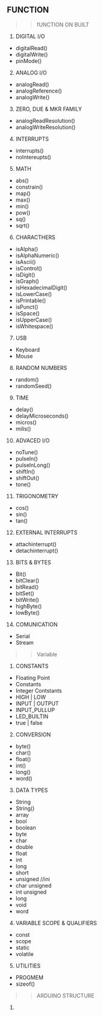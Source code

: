## FUNCTION


>> fUNCTION ON BUILT

1. DIGITAL I/O
- digitalRead()
- digitalWrite()
- pinMode()
2. ANALOG I/O
- analogRead()
- analogReference()
- analogWrite()
3. ZERO, DUE & MKR FAMILY
- analogReadResolution()
- analogWriteResolution()
4. INTERRUPTS
- interrupts()
- noIntereupts()
5. MATH
- abs()
- constrain()
- map()
- max()
- min()
- pow()
- sq()
- sqrt()
6. CHARACTHERS
- isAlpha()
- isAlphaNumeric()
- isAscii()
- isControl()
- isDigit()
- isGraph()
- isHexadecimalDigit()
- isLowerCase()
- isPrintable()
- isPunct()
- isSpace()
- isUpperCase()
- isWhitespace()
7. USB
- Keyboard
- Mouse
8. RANDOM NUMBERS
- random()
- randomSeed()
9. TIME
- delay()
- delayMicroseconds()
- micros()
- milis()
10. ADVACED I/O
- noTune()
- pulseIn()
- pulseInLong()
- shiftIn()
- shiftOut()
- tone()
11. TRIGONOMETRY
- cos()
- sin()
- tan()
12. EXTERNAL INTERRUPTS
- attachinterrupt()
- detachinterrupt()
13. BITS & BYTES
- Bit()
- bitClear()
- bitRead()
- bitSet()
- bitWrite()
- highByte()
- lowByte()
14. COMUNICATION
- Serial
- Stream

>> Variable

1. CONSTANTS
- Floating Point
- Constants
- Integer Contstants
- HIGH | LOW
- INPUT | OUTPUT
- INPUT_PULLUP
- LED_BUILTIN
- true | false
2. CONVERSION
- byte()
- char()
- float()
- int()
- long()
- word()
3. DATA TYPES
- String
- String()
- array
- bool
- boolean
- byte
- char
- double
- float
- int
- long
- short
- unsigned //ini
- char unsigned
- int unsigned
- long
- void
- word
4. VARIABLE SCOPE & QUALIFIERS
- const
- scope
- static
- volatile
5. UTILITIES
- PROGMEM
- sizeof()

>> ARDUINO STRUCTURE

1. 